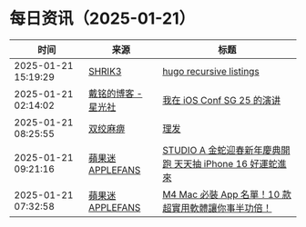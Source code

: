 ﻿# 每日资讯（2025-01-21）

|时间|来源|标题|
|---|---|---|
|2025-01-21 15:19:29|[SHRIK3](https://shrik3.com/index.xml)|[hugo recursive listings](https://shrik3.com/post/hugo/list/)|
|2025-01-21 02:14:02|[戴铭的博客 - 星光社](https://ming1016.github.io/atom.xml)|[我在 iOS Conf SG 25 的演讲](https://starming.com/2025/01/21/ios-conf-sg-25-share/)|
|2025-01-21 08:25:55|[双绞麻痹](https://numb.tech/atom.xml)|[理发](https://numb.tech/2025/01/21/haircut/)|
|2025-01-21 09:21:16|[蘋果迷 APPLEFANS](https://applefans.today/feed/)|[STUDIO A 金蛇迎春新年慶典開跑 天天抽 iPhone 16 好運蛇進來](https://applefans.today/2025-01-studio-a-event/)|
|2025-01-21 07:32:58|[蘋果迷 APPLEFANS](https://applefans.today/feed/)|[M4 Mac 必裝 App 名單！10 款超實用軟體讓你事半功倍！](https://applefans.today/2025-01-mac-app-m4mac/)|
